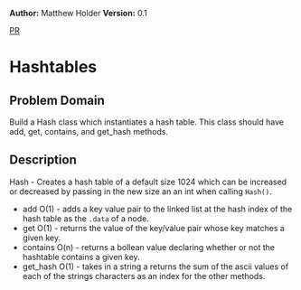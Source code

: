 **Author:** Matthew Holder
**Version:** 0.1

[PR](https://github.com/holdermatthew5/data-structures-and-algorithms/pull/38#issue-592775476)

# Hashtables

## Problem Domain

Build a Hash class which instantiates a hash table. This class should have add, get, contains, and get_hash methods.

## Description

Hash - Creates a hash table of a default size 1024 which can be increased or decreased by passing in the new size an an int when calling `Hash()`.
- add O(1) - adds a key value pair to the linked list at the hash index of the hash table as the `.data` of a node.
- get O(1) - returns the value of the key/value pair whose key matches a given key.
- contains O(n) - returns a bollean value declaring whether or not the hashtable contains a given key.
- get_hash O(1) - takes in a string a returns the sum of the ascii values of each of the strings characters as an index for the other methods.